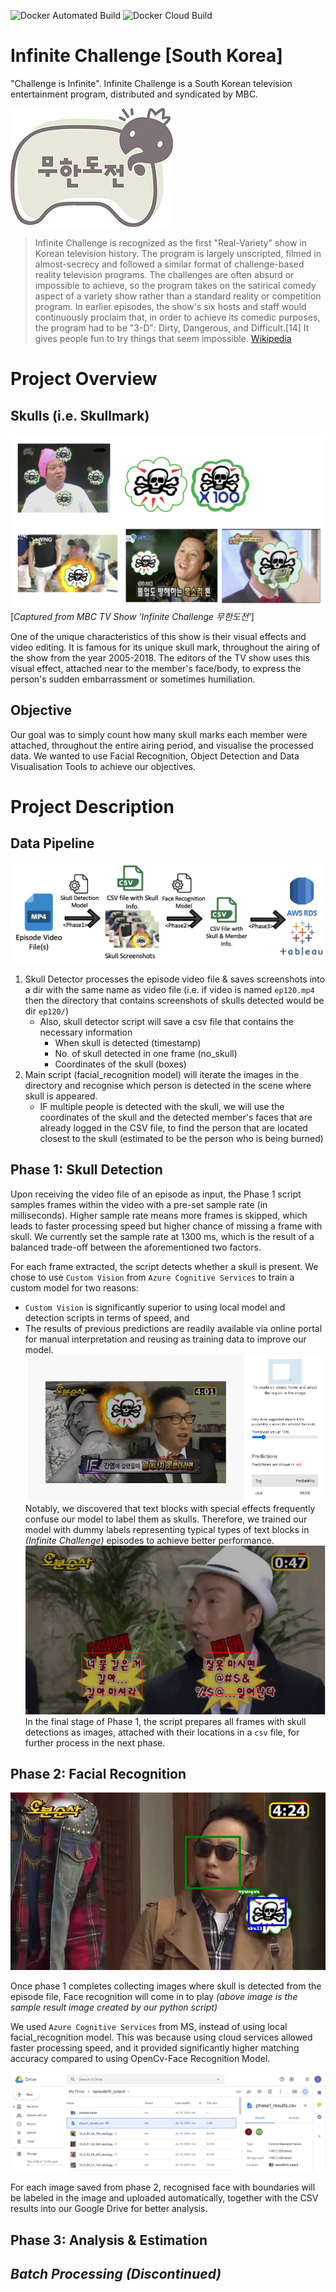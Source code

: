 ![Docker Automated Build](https://img.shields.io/docker/cloud/automated/nordic96/infinite_challenge)
![Docker Cloud Build](https://img.shields.io/docker/cloud/build/nordic96/infinite_challenge)

# Infinite Challenge [South Korea]
"Challenge is Infinite". Infinite Challenge is a South Korean television entertainment program, distributed and syndicated by MBC.

![Image of infinite challenge logo](docs/images/Infinite_Challenge_Logo.jpg)

> Infinite Challenge is recognized as the first "Real-Variety" show in Korean television history. The program is largely unscripted, filmed in almost-secrecy and followed a similar format of challenge-based reality television programs. The challenges are often absurd or impossible to achieve, so the program takes on the satirical comedy aspect of a variety show rather than a standard reality or competition program. In earlier episodes, the show's six hosts and staff would continuously proclaim that, in order to achieve its comedic purposes, the program had to be "3-D": Dirty, Dangerous, and Difficult.[14] It gives people fun to try things that seem impossible.
[Wikipedia](https://en.wikipedia.org/wiki/Infinite_Challenge)

# Project Overview
## Skulls (i.e. Skullmark)
![img_skulls](docs/images/skulls_compilation.png)
[_Captured from MBC TV Show 'Infinite Challenge 무한도전'_]

One of the unique characteristics of this show is their visual effects and video editing. It is famous for its unique skull mark, throughout the airing of the show from the year 2005-2018.
The editors of the TV show uses this visual effect, attached near to the member's face/body, to express the person's sudden embarrassment or sometimes humiliation.

## Objective

Our goal was to simply count how many skull marks each member were attached, throughout the entire airing period, and visualise the processed data.
We wanted to use Facial Recognition, Object Detection and Data Visualisation Tools to achieve our objectives.


# Project Description
## Data Pipeline
![img_datapipeline](docs/images/data_pipeline_2.png)
   1. Skull Detector processes the episode video file & saves screenshots into a dir with the same name as video file (i.e. if video is named `ep120.mp4` then the directory that contains screenshots of skulls detected would be dir `ep120/`)
        * Also, skull detector script will save a csv file that contains the necessary information
            * When skull is detected (timestamp)
            * No. of skull detected in one frame (no_skull)
            * Coordinates of the skull (boxes)
   1. Main script (facial_recognition model) will iterate the images in the directory and recognise which person is detected in the scene where skull is appeared. 
        * IF multiple people is detected with the skull, we will use the coordinates of the skull and the detected member's faces that are already logged in the CSV file, to find the person that are located closest to the skull (estimated to be the person who is being burned)
    
## Phase 1: Skull Detection

Upon receiving the video file of an episode as input, the Phase 1 script samples frames within the video with a pre-set sample rate (in milliseconds). Higher sample rate means more frames is skipped, which leads to faster processing speed but higher chance of missing a frame with skull.
We currently set the sample rate at 1300 ms, which is the result of a balanced trade-off between the aforementioned two factors.

For each frame extracted, the script detects whether a skull is present. We chose to use `Custom Vision` from `Azure Cognitive Services` to train a custom model for two reasons:
 * `Custom Vision` is significantly superior to using local model and detection scripts in terms of speed, and
 * The results of previous predictions are readily available via online portal for manual interpretation and reusing as training data to improve our model.
![Custom Vision Output](docs/images/CusVis_result.png)
Notably, we discovered that text blocks with special effects frequently confuse our model to label them as skulls. Therefore, we trained our model with dummy labels representing typical types of text blocks in _(Infinite Challenge)_ episodes to achieve better performance.
![Typically Mistaken](docs/images/typical_error.png)
In the final stage of Phase 1, the script prepares all frames with skull detections as images, attached with their locations in a `csv` file, for further process in the next phase.

## Phase 2: Facial Recognition

![sucessful output](docs/images/face_result_1.jpg)

Once phase 1 completes collecting images where skull is detected from the episode file, Face recognition will come in to play 
_(above image is the sample result image created by our python script)_

We used `Azure Cognitive Services` from MS, instead of using local facial_recognition model. This was because using cloud services allowed faster processing speed, and it provided significantly higher matching accuracy compared to using OpenCv-Face Recognition Model.

![sucessful output](docs/images/phase2_gdrive_output.png)

For each image saved from phase 2, recognised face with boundaries will be labeled in the image and uploaded automatically, together with the CSV results into our Google Drive for better
analysis.

## Phase 3: Analysis & Estimation
## *Batch Processing (Discontinued)*
